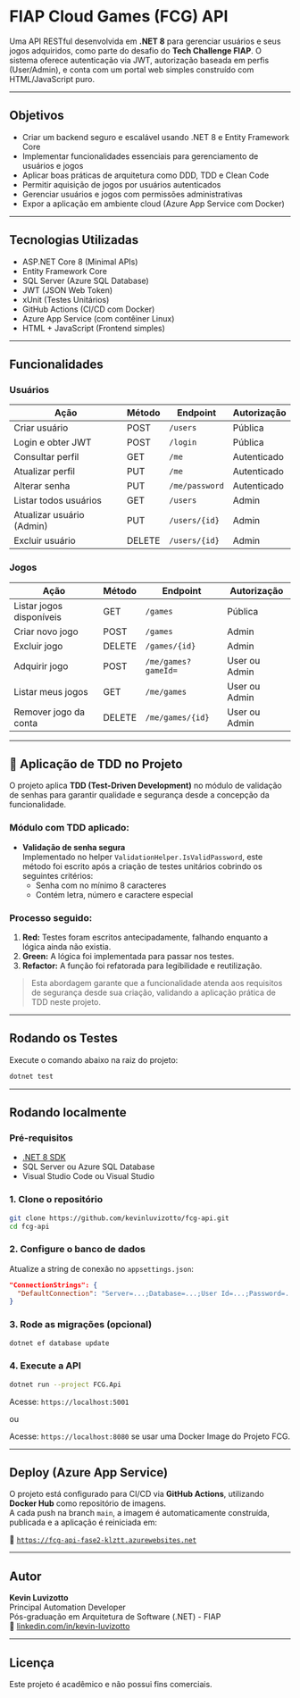 # FIAP Cloud Games (FCG) API

Uma API RESTful desenvolvida em **.NET 8** para gerenciar usuários e seus jogos adquiridos, como parte do desafio do **Tech Challenge FIAP**. O sistema oferece autenticação via JWT, autorização baseada em perfis (User/Admin), e conta com um portal web simples construído com HTML/JavaScript puro.

---

## Objetivos

- Criar um backend seguro e escalável usando .NET 8 e Entity Framework Core
- Implementar funcionalidades essenciais para gerenciamento de usuários e jogos
- Aplicar boas práticas de arquitetura como DDD, TDD e Clean Code
- Permitir aquisição de jogos por usuários autenticados
- Gerenciar usuários e jogos com permissões administrativas
- Expor a aplicação em ambiente cloud (Azure App Service com Docker)

---

## Tecnologias Utilizadas

- ASP.NET Core 8 (Minimal APIs)
- Entity Framework Core
- SQL Server (Azure SQL Database)
- JWT (JSON Web Token)
- xUnit (Testes Unitários)
- GitHub Actions (CI/CD com Docker)
- Azure App Service (com contêiner Linux)
- HTML + JavaScript (Frontend simples)

---

## Funcionalidades

### Usuários

| Ação                      | Método | Endpoint          | Autorização   |
|---------------------------|--------|-------------------|---------------|
| Criar usuário             | POST   | `/users`          | Pública       |
| Login e obter JWT         | POST   | `/login`          | Pública       |
| Consultar perfil          | GET    | `/me`             | Autenticado   |
| Atualizar perfil          | PUT    | `/me`             | Autenticado   |
| Alterar senha             | PUT    | `/me/password`    | Autenticado   |
| Listar todos usuários     | GET    | `/users`          | Admin         |
| Atualizar usuário (Admin) | PUT    | `/users/{id}`     | Admin         |
| Excluir usuário           | DELETE | `/users/{id}`     | Admin         |

### Jogos

| Ação                      | Método | Endpoint              | Autorização     |
|---------------------------|--------|------------------------|-----------------|
| Listar jogos disponíveis  | GET    | `/games`              | Pública         |
| Criar novo jogo           | POST   | `/games`              | Admin           |
| Excluir jogo              | DELETE | `/games/{id}`         | Admin           |
| Adquirir jogo             | POST   | `/me/games?gameId=`   | User ou Admin   |
| Listar meus jogos         | GET    | `/me/games`           | User ou Admin   |
| Remover jogo da conta     | DELETE | `/me/games/{id}`      | User ou Admin   |

---

## 🔬 Aplicação de TDD no Projeto

O projeto aplica **TDD (Test-Driven Development)** no módulo de validação de senhas para garantir qualidade e segurança desde a concepção da funcionalidade.

### Módulo com TDD aplicado:

- **Validação de senha segura**  
  Implementado no helper `ValidationHelper.IsValidPassword`, este método foi escrito após a criação de testes unitários cobrindo os seguintes critérios:
  - Senha com no mínimo 8 caracteres
  - Contém letra, número e caractere especial

### Processo seguido:

1. **Red:** Testes foram escritos antecipadamente, falhando enquanto a lógica ainda não existia.  
2. **Green:** A lógica foi implementada para passar nos testes.  
3. **Refactor:** A função foi refatorada para legibilidade e reutilização.

> Esta abordagem garante que a funcionalidade atenda aos requisitos de segurança desde sua criação, validando a aplicação prática de TDD neste projeto.

---

## Rodando os Testes

Execute o comando abaixo na raiz do projeto:

```bash
dotnet test
```

---

## Rodando localmente

### Pré-requisitos

- [.NET 8 SDK](https://dotnet.microsoft.com/en-us/download)
- SQL Server ou Azure SQL Database
- Visual Studio Code ou Visual Studio

### 1. Clone o repositório

```bash
git clone https://github.com/kevinluvizotto/fcg-api.git
cd fcg-api
```

### 2. Configure o banco de dados

Atualize a string de conexão no `appsettings.json`:

```json
"ConnectionStrings": {
  "DefaultConnection": "Server=...;Database=...;User Id=...;Password=...;"
}
```

### 3. Rode as migrações (opcional)

```bash
dotnet ef database update
```

### 4. Execute a API

```bash
dotnet run --project FCG.Api
```

Acesse: `https://localhost:5001`

ou

Acesse: `https://localhost:8080` se usar uma Docker Image do Projeto FCG.

---

## Deploy (Azure App Service)

O projeto está configurado para CI/CD via **GitHub Actions**, utilizando **Docker Hub** como repositório de imagens.  
A cada push na branch `main`, a imagem é automaticamente construída, publicada e a aplicação é reiniciada em:

🔗 [`https://fcg-api-fase2-klztt.azurewebsites.net`](https://fcg-api-fase2-klztt.azurewebsites.net)

---

## Autor

**Kevin Luvizotto**  
Principal Automation Developer  
Pós-graduação em Arquitetura de Software (.NET) - FIAP  
🔗 [linkedin.com/in/kevin-luvizotto](https://linkedin.com/in/kevin-luvizotto)

---

## Licença

Este projeto é acadêmico e não possui fins comerciais.